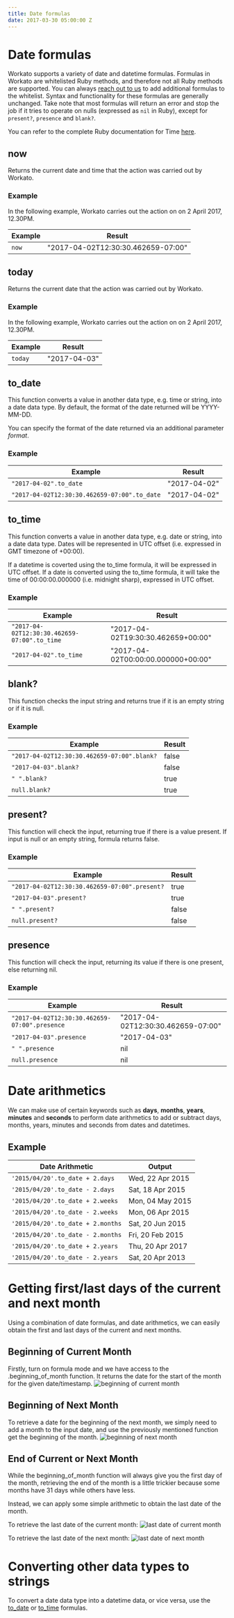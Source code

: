```yaml
---
title: Date formulas
date: 2017-03-30 05:00:00 Z
---
```


# Date formulas
Workato supports a variety of date and datetime formulas. Formulas in Workato are whitelisted Ruby methods, and therefore not all Ruby methods are supported. You can always [reach out to us](contact-us.md) to add additional formulas to the whitelist. Syntax and functionality for these formulas are generally unchanged. Take note that most formulas will return an error and stop the job if it tries to operate on nulls (expressed as `nil` in Ruby), except for `present?`, `presence` and `blank?`.

You can refer to the complete Ruby documentation for Time [here](http://ruby-doc.org/core-2.3.3/Time.html).

## now
Returns the current date and time that the action was carried out by Workato.

### Example
In the following example, Workato carries out the action on on 2 April 2017, 12.30PM.

| Example             | Result                               |
|---------------------|--------------------------------------|
| `now`               | "2017-04-02T12:30:30.462659-07:00"   |

## today
Returns the current date that the action was carried out by Workato.

### Example
In the following example, Workato carries out the action on on 2 April 2017, 12.30PM.

| Example             | Result                               |
|---------------------|--------------------------------------|
| `today`             | "2017-04-03"                         |

## to_date
This function converts a value in another data type, e.g. time or string, into a date data type. By default, the format of the date returned will be YYYY-MM-DD.

You can specify the format of the date returned via an additional parameter *format*.

### Example
| Example                                      | Result                               |
|----------------------------------------------|--------------------------------------|
| `"2017-04-02".to_date`                       | "2017-04-02"                         |
| `"2017-04-02T12:30:30.462659-07:00".to_date` | "2017-04-02"                         |

## to_time
This function converts a value in another data type, e.g. date or string, into a date data type. Dates will be represented in UTC offset (i.e. expressed in GMT timezone of +00:00).

If a datetime is coverted using the to_time formula, it will be expressed in UTC offset. If a date is converted using the to_time formula, it will take the time of 00:00:00.000000 (i.e. midnight sharp), expressed in UTC offset.

### Example
| Example                                      | Result                               |
|----------------------------------------------|--------------------------------------|
| `"2017-04-02T12:30:30.462659-07:00".to_time` | "2017-04-02T19:30:30.462659+00:00"   |
| `"2017-04-02".to_time`                       | "2017-04-02T00:00:00.000000+00:00"   |

## blank?
This function checks the input string and returns true if it is an empty string or if it is null.

### Example
| Example                                      | Result |
|----------------------------------------------|--------|
| `"2017-04-02T12:30:30.462659-07:00".blank?`  | false  |
| `"2017-04-03".blank?`                        | false  |
| `" ".blank?`                                 | true   |
| `null.blank?`                                | true   |

## present?
This function will check the input, returning true if there is a value present. If input is null or an empty string, formula returns false.

### Example
| Example                                        | Result |
|------------------------------------------------|--------|
| `"2017-04-02T12:30:30.462659-07:00".present?`  | true   |
| `"2017-04-03".present?`                        | true   |
| `" ".present?`                                 | false  |
| `null.present?`                                | false  |

## presence
This function will check the input, returning its value if there is one present, else returning nil.

### Example
| Example                                        | Result                               |
|------------------------------------------------|--------------------------------------|
| `"2017-04-02T12:30:30.462659-07:00".presence`  | "2017-04-02T12:30:30.462659-07:00"   |
| `"2017-04-03".presence`                        | "2017-04-03"                         |
| `" ".presence`                                 | nil                                  |
| `null.presence`                                | nil                                  |

# Date arithmetics
We can make use of certain keywords such as **days**, **months**, **years**, **minutes** and **seconds** to perform date arithmetics to add or subtract days, months, years, minutes and seconds from dates and datetimes.

## Example

| Date Arithmetic | Output |
| ------------- | ------------- |
| `'2015/04/20'.to_date + 2.days` | Wed, 22 Apr 2015 |
| `'2015/04/20'.to_date - 2.days` | Sat, 18 Apr 2015 |
| `'2015/04/20'.to_date + 2.weeks` | Mon, 04 May 2015 |
| `'2015/04/20'.to_date - 2.weeks` | Mon, 06 Apr 2015 |
| `'2015/04/20'.to_date + 2.months` | Sat, 20 Jun 2015 |
| `'2015/04/20'.to_date - 2.months` | Fri, 20 Feb 2015 |
| `'2015/04/20'.to_date + 2.years` | Thu, 20 Apr 2017 |
| `'2015/04/20'.to_date - 2.years` | Sat, 20 Apr 2013 |

# Getting first/last days of the current and next month
Using a combination of date formulas, and date arithmetics, we can easily obtain the first and last days of the current and next months.

## Beginning of Current Month
Firstly, turn on formula mode and we have access to the .beginning_of_month function. It returns the date for the start of the month for the given date/timestamp.
![beginning of current month](/assets/images/formula-docs/beginning_of_current_month.png)

## Beginning of Next Month
To retrieve a date for the beginning of the next month, we simply need to add a month to the input date, and use the previously mentioned function get the beginning of the month.
![beginning of next month](/assets/images/formula-docs/beginning_of_next_month.png)

## End of Current or Next Month
While the beginning_of_month function will always give you the first day of the month, retrieving the end of the month is a little trickier because some months have 31 days while others have less.

Instead, we can apply some simple arithmetic to obtain the last date of the month.

To retrieve the last date of the current month:
![last date of current month](/assets/images/formula-docs/last_date_current_month.png)

To retrieve the last date of the next month:
![last date of next month](/assets/images/formula-docs/last_date_next_month.png)

# Converting other data types to strings
To convert a date data type into a datetime data, or vice versa, use the [to_date](#todate) or [to_time](#totime) formulas.
